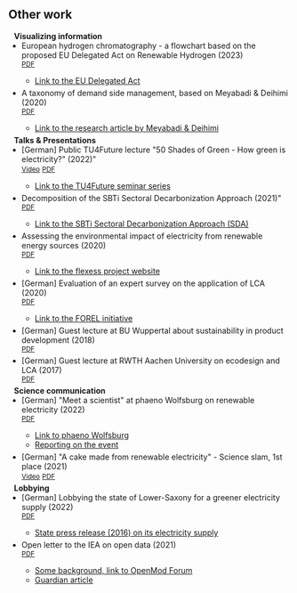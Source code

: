 ## Other work

<h4 style="margin:0 10px 0;">Visualizing information</h4>

<ul style="margin:0 0 5px;">
  <li>European hydrogen chromatography - a flowchart based on the proposed EU Delegated Act on Renewable Hydrogen (2023)</li>
    <div class="links">
      <a href="assets/files/dsm_taxonomy.pdf" class="btn btn-sm z-depth-0" role="button" target="_blank" style="font-size:12px;">PDF</a>
    </div>
    <ul>
      <li><a href="https://energy.ec.europa.eu/publications/delegated-regulation-union-methodology-rfnbos_en">Link to the EU Delegated Act</a></li>
    </ul>
</ul>

<ul style="margin:0 0 5px;">
  <li>A taxonomy of demand side management, based on Meyabadi & Deihimi (2020)</li>
    <div class="links">
      <a href="assets/files/h2_chromatography_03.pdf" class="btn btn-sm z-depth-0" role="button" target="_blank" style="font-size:12px;">PDF</a>
    </div>
    <ul>
      <li><a href="https://www.sciencedirect.com/science/article/abs/pii/S1364032117308481">Link to the research article by Meyabadi & Deihimi</a></li>
    </ul>
</ul>


<h4 style="margin:0 10px 0;">Talks & Presentations</h4>

<ul style="margin:0 0 5px;">
  <li>[German] Public TU4Future lecture "50 Shades of Green - How green is electricity?" (2022)"
    <div class="links">
      <a href="https://www.youtube.com/watch?v=93iLfBPBOCE&list=PLOLiQtiPlTB9qCjT5ivzg20SKLiMEHurN&index=2" class="btn btn-sm z-depth-0" role="button" target="_blank" style="font-size:12px;">Video</a>
    <a href="assets/files/50shades.pdf" class="btn btn-sm z-depth-0" role="button" target="_blank" style="font-size:12px;">PDF</a>
    </div>
  </li>
    <ul>
      <li><a href="https://www.tu-braunschweig.de/nachhaltigkeit/tu-for-future">Link to the TU4Future seminar series</a></li>
    </ul>
</ul>

<ul style="margin:0 0 5px;">
  <li>Decomposition of the SBTi Sectoral Decarbonization Approach (2021)"
    <div class="links">
    <a href="assets/files/sbti_sda.pdf" class="btn btn-sm z-depth-0" role="button" target="_blank" style="font-size:12px;">PDF</a>
    </div>
  </li>
    <ul>
      <li><a href="https://sciencebasedtargets.org/resources/files/Sectoral-Decarbonization-Approach-Report.pdf">Link to the SBTi Sectoral Decarbonization Approach (SDA)</a></li>
    </ul>
</ul>

<ul style="margin:0 0 5px;">
  <li>Assessing the environmental impact of electricity from renewable energy sources (2020)
    <div class="links">
      <a href="assets/files/res_impact.pdf" class="btn btn-sm z-depth-0" role="button" target="_blank" style="font-size:12px;">PDF</a>
    </div>
  </li>
    <ul>
      <li><a href="https://www.tu-braunschweig.de/elenia/forschung/flexess">Link to the flexess project website</a></li>
    </ul>
</ul>

<ul style="margin:0 0 5px;">
  <li>[German] Evaluation of an expert survey on the application of LCA (2020)
    <div class="links">
      <a href="assets/files/lca_expert_survey.pdf" class="btn btn-sm z-depth-0" role="button" target="_blank" style="font-size:12px;">PDF</a>
    </div>
  </li>
    <ul>
      <li><a href="https://plattform-forel.de/">Link to the FOREL initiative</a></li>
    </ul>
</ul>

<ul style="margin:0 0 5px;">
  <li>[German] Guest lecture at BU Wuppertal about sustainability in product development (2018)</li>
    <div class="links">
      <a href="assets/files/lecture_wuppertal.pdf" class="btn btn-sm z-depth-0" role="button" target="_blank" style="font-size:12px;">PDF</a>
    </div>
</ul>

<ul style="margin:0 0 5px;">
  <li>[German] Guest lecture at RWTH Aachen University on ecodesign and LCA (2017)</li>
    <div class="links">
      <a href="assets/files/ed_lca_kl2.pdf" class="btn btn-sm z-depth-0" role="button" target="_blank" style="font-size:12px;">PDF</a>
    </div>
</ul>


<h4 style="margin:0 10px 0;">Science communication</h4>

<ul style="margin:0 0 5px;">
  <li>[German] "Meet a scientist" at phaeno Wolfsburg on renewable electricity (2022)
    <div class="links">
      <a href="assets/files/wisskomm_phaeno.pdf" class="btn btn-sm z-depth-0" role="button" target="_blank" style="font-size:12px;">PDF</a>
    </div>
  </li>
    <ul>
      <li><a href="https://www.phaeno.de/veranstaltungen/wissenschaft-und-technik/">Link to phaeno Wolfsburg</a></li>
      <li><a href="https://magazin.tu-braunschweig.de/event/oekostrom-ist-nicht-gleich-oekostrom/">Reporting on the event</a></li>
    </ul>
</ul>

<ul style="margin:0 0 5px;">
  <li>[German] "A cake made from renewable electricity" - Science slam, 1st place (2021)
    <div class="links">
      <a href="https://www.youtube.com/live/aqBtbqUeIA0?feature=share&t=3157" class="btn btn-sm z-depth-0" role="button" target="_blank" style="font-size:12px;">Video</a>
      <a href="assets/files/slam_bs_2021.pdf" class="btn btn-sm z-depth-0" role="button" target="_blank" style="font-size:12px;">PDF</a>
    </div>
  </li>
</ul>


<h4 style="margin:0 10px 0;">Lobbying</h4>

<ul style="margin:0 0 5px;">
  <li>[German] Lobbying the state of Lower-Saxony for a greener electricity supply (2022)</li>
    <a href="assets/files/oekostrom_nlbl.pdf" class="btn btn-sm z-depth-0" role="button" target="_blank" style="font-size:12px;">PDF</a>
    <ul>
      <li><a href="https://www.mf.niedersachsen.de/startseite/aktuelles/presseinformationen/niedersachsen-bezieht-ab-2017-fuer-landeseigene-gebaeude-100-prozent-oekostrom-149855.html">State press release (2016) on its electricity supply</a></li>
    </ul>
</ul>

<ul style="margin:0 0 5px;">
  <li>Open letter to the IEA on open data (2021)</li>
    <a href="assets/files/iea_letter.pdf" class="btn btn-sm z-depth-0" role="button" target="_blank" style="font-size:12px;">PDF</a>
    <ul>
      <li><a href="https://forum.openmod.org/t/open-letter-to-iea-and-member-countries-requesting-open-data/2949">Some background, link to OpenMod Forum</a></li>
      <li><a href="https://www.theguardian.com/environment/2021/dec/10/academics-urge-iea-to-give-free-access-to-national-energy-data">Guardian article</a></li>
    </ul>
</ul>

